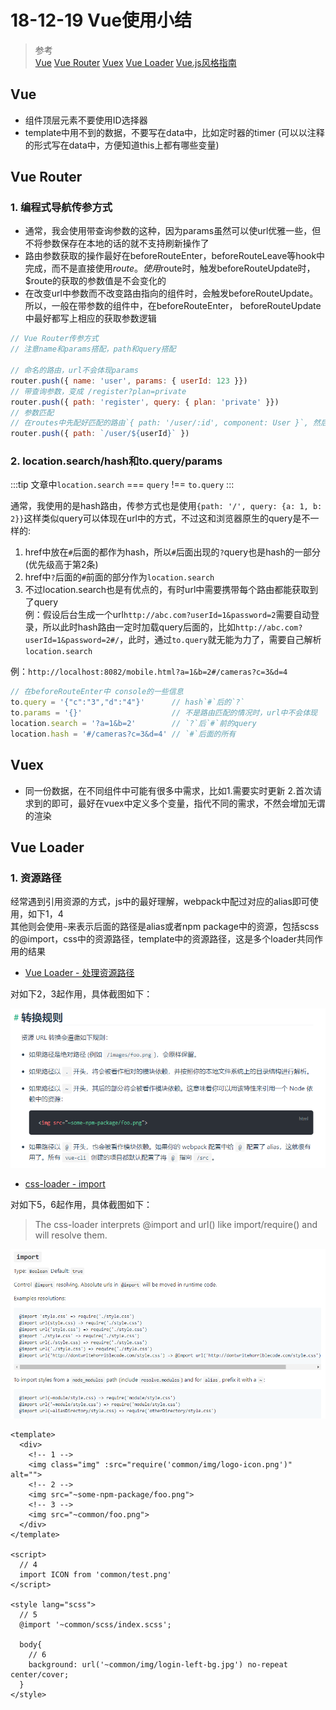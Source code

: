# 18-12-19 Vue使用小结

> 参考  
[Vue](https://cn.vuejs.org/v2/guide/)
[Vue Router](https://router.vuejs.org/zh/)
[Vuex](https://vuex.vuejs.org/zh/)
[Vue Loader](https://vue-loader.vuejs.org/zh/)
[Vue.js风格指南](https://cn.vuejs.org/v2/style-guide/)

## Vue

* 组件顶层元素不要使用ID选择器  
* template中用不到的数据，不要写在data中，比如定时器的timer (可以以注释的形式写在data中，方便知道this上都有哪些变量)  
  
## Vue Router

### 1. 编程式导航传参方式

* 通常，我会使用带查询参数的这种，因为params虽然可以使url优雅一些，但不将参数保存在本地的话的就不支持刷新操作了
* 路由参数获取的操作最好在beforeRouteEnter，beforeRouteLeave等hook中完成，而不是直接使用$route。使用$route时，触发beforeRouteUpdate时，$route的获取的参数值是不会变化的
* 在改变url中参数而不改变路由指向的组件时，会触发beforeRouteUpdate。所以，一般在带参数的组件中，在beforeRouteEnter， beforeRouteUpdate中最好都写上相应的获取参数逻辑

```js
// Vue Router传参方式
// 注意name和params搭配，path和query搭配

// 命名的路由，url不会体现params
router.push({ name: 'user', params: { userId: 123 }})
// 带查询参数，变成 /register?plan=private
router.push({ path: 'register', query: { plan: 'private' }})
// 参数匹配
// 在routes中先配好匹配的路由`{ path: '/user/:id', component: User }`, 然后从to.params.id中取值
router.push({ path: `/user/${userId}` })
```

### 2. location.search/hash和to.query/params

:::tip
文章中`location.search` === `query` !== `to.query`
:::

通常，我使用的是hash路由，传参方式也是使用`{path: '/', query: {a: 1, b: 2}}`这样类似query可以体现在url中的方式，不过这和浏览器原生的query是不一样的:  

1. href中放在`#`后面的都作为hash，所以`#`后面出现的`?`query也是hash的一部分(优先级高于第2条)
2. href中`?`后面的`#`前面的部分作为`location.search`  
3. 不过location.search也是有优点的，有时url中需要携带每个路由都能获取到了query  
例：假设后台生成一个url`http://abc.com?userId=1&password=2`需要自动登录，所以此时hash路由一定时加载query后面的，比如`http://abc.com?userId=1&password=2#/`，此时，通过`to.query`就无能为力了，需要自己解析`location.search`

例：`http://localhost:8082/mobile.html?a=1&b=2#/cameras?c=3&d=4`

```js
// 在beforeRouteEnter中 console的一些信息
to.query = '{"c":"3","d":"4"}'      // hash`#`后的`?`
to.params = '{}'                    // 不是路由匹配的情况时，url中不会体现
location.search = '?a=1&b=2'        // `?`后`#`前的query
location.hash = '#/cameras?c=3&d=4' // `#`后面的所有
```

## Vuex

* 同一份数据，在不同组件中可能有很多中需求，比如1.需要实时更新 2.首次请求到的即可，最好在vuex中定义多个变量，指代不同的需求，不然会增加无谓的渲染

## Vue Loader

### 1. 资源路径

经常遇到引用资源的方式，js中的最好理解，webpack中配过对应的alias即可使用，如下1，4  
其他则会使用`~`来表示后面的路径是alias或者npm package中的资源，包括scss的@import，css中的资源路径，template中的资源路径，这是多个loader共同作用的结果  

* [Vue Loader - 处理资源路径](https://vue-loader.vuejs.org/zh/guide/asset-url.html#%E8%BD%AC%E6%8D%A2%E8%A7%84%E5%88%99)  

对如下2，3起作用，具体截图如下：

![Vue Loader 处理资源路径](./images/2018-12-19-15-55-53.png)

* [css-loader - import](https://github.com/webpack-contrib/css-loader#import)

对如下5，6起作用，具体截图如下：

> The css-loader interprets @import and url() like import/require() and will resolve them.

![css-loader @import](./images/2018-12-19-16-00-57.png)

```vue
<template>
  <div>
    <!-- 1 -->
    <img class="img" :src="require('common/img/logo-icon.png')" alt="">
    <!-- 2 -->
    <img src="~some-npm-package/foo.png">
    <!-- 3 -->
    <img src="~common/foo.png">
  </div>
</template>

<script>
  // 4
  import ICON from 'common/test.png'
</script>

<style lang="scss">
  // 5
  @import '~common/scss/index.scss';

  body{
    // 6
    background: url('~common/img/login-left-bg.jpg') no-repeat center/cover;
  }
</style>
```
